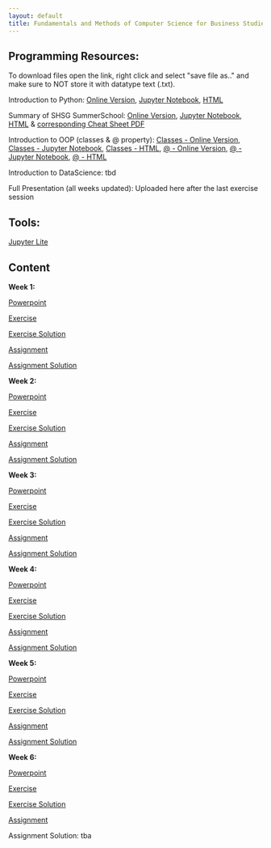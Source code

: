 ```yaml
---
layout: default
title: Fundamentals and Methods of Computer Science for Business Studies - Exercises, Group 3
---
```



## Programming Resources:

To download files open the link, right click and select "save file as.." and make sure to NOT store it with datatype text (.txt).

Introduction to Python: [Online Version](https://dombbb.github.io/cs-hs22/lab?path=repetition%2FGMI+2022+-+Introduction+to+Python.ipynb), [Jupyter Notebook](https://raw.githubusercontent.com/DomBBB/dombbb.github.io/main/content/GMI%202022%20-%20Introduction%20to%20Python.ipynb), [HTML](https://raw.githubusercontent.com/DomBBB/dombbb.github.io/main/content/GMI%202022%20-%20Introduction%20to%20Python.htm)

Summary of SHSG SummerSchool: [Online Version](https://dombbb.github.io/cs-hs22/lab?path=repetition%2FSummerSchool2022.ipynb), [Jupyter Notebook](https://raw.githubusercontent.com/DomBBB/dombbb.github.io/main/content/SummerSchool2022.ipynb), [HTML](https://raw.githubusercontent.com/DomBBB/dombbb.github.io/main/content/SummerSchool2022.html) & [corresponding Cheat Sheet PDF](https://github.com/DomBBB/dombbb.github.io/raw/main/content/cheatsheet.pdf)

Introduction to OOP (classes & @ property): [Classes - Online Version](https://dombbb.github.io/cs-hs22/lab?path=repetition%2Foop.ipynb), [Classes - Jupyter Notebook](https://raw.githubusercontent.com/DomBBB/dombbb.github.io/main/content/oop.ipynb), [Classes - HTML](https://raw.githubusercontent.com/DomBBB/dombbb.github.io/main/content/oop.html), [@ - Online Version](https://dombbb.github.io/cs-hs22/lab?path=repetition%2F%40property.ipynb), [@ - Jupyter Notebook](https://raw.githubusercontent.com/DomBBB/dombbb.github.io/main/content/%40property.ipynb), [@ - HTML](https://raw.githubusercontent.com/DomBBB/dombbb.github.io/main/content/%40property.html)

Introduction to DataScience: tbd

Full Presentation (all weeks updated): Uploaded here after the last exercise session
    

## Tools:

[Jupyter Lite](https://dombbb.github.io/cs-hs22)


## Content

**Week 1:**

[Powerpoint](https://view.officeapps.live.com/op/view.aspx?src=https://dombbb.github.io/presentation/Presentation_W1.pptx)

[Exercise](https://dombbb.github.io/cs-hs22/lab?path=weekly%2FWeek1.ipynb)

[Exercise Solution](https://dombbb.github.io/cs-hs22/lab?path=weekly%2FWeek1_Solution.ipynb)

[Assignment](https://dombbb.github.io/cs-hs22/lab?path=assignments%2FAssignment_01.ipynb)

[Assignment Solution](https://dombbb.github.io/cs-hs22/lab?path=assignments%2FAssignment_01_Solution.ipynb)

**Week 2:**

[Powerpoint](https://view.officeapps.live.com/op/view.aspx?src=https://dombbb.github.io/presentation/Presentation_W2.pptx)

[Exercise](https://dombbb.github.io/cs-hs22/lab?path=weekly%2FWeek2.ipynb)

[Exercise Solution](https://dombbb.github.io/cs-hs22/lab?path=weekly%2FWeek2_Solution.ipynb)

[Assignment](https://dombbb.github.io/cs-hs22/lab?path=assignments%2FAssignment_02.ipynb)

[Assignment Solution](https://dombbb.github.io/cs-hs22/lab?path=assignments%2FAssignment_02_Solution.ipynb)

**Week 3:**

[Powerpoint](https://view.officeapps.live.com/op/view.aspx?src=https://dombbb.github.io/presentation/Presentation_W3.pptx)

[Exercise](https://dombbb.github.io/cs-hs22/lab?path=weekly%2FWeek3.ipynb)

[Exercise Solution](https://dombbb.github.io/cs-hs22/lab?path=weekly%2FWeek3_Solution.ipynb)

[Assignment](https://dombbb.github.io/cs-hs22/lab?path=assignments%2FAssignment_03.ipynb)

[Assignment Solution](https://dombbb.github.io/cs-hs22/lab?path=assignments%2FAssignment_03_Solution.ipynb)

**Week 4:**

[Powerpoint](https://view.officeapps.live.com/op/view.aspx?src=https://dombbb.github.io/presentation/Presentation_W4.pptx)

[Exercise](https://dombbb.github.io/cs-hs22/lab?path=weekly%2FWeek4.ipynb)

[Exercise Solution](https://dombbb.github.io/cs-hs22/lab?path=weekly%2FWeek4_Solution.ipynb)

[Assignment](https://dombbb.github.io/cs-hs22/lab?path=assignments%2FAssignment_04.ipynb)

[Assignment Solution](https://dombbb.github.io/cs-hs22/lab?path=assignments%2FAssignment_04_Solution.ipynb)

**Week 5:**

[Powerpoint](https://view.officeapps.live.com/op/view.aspx?src=https://dombbb.github.io/presentation/Presentation_W5.pptx)

[Exercise](https://dombbb.github.io/cs-hs22/lab?path=weekly%2FWeek5.ipynb)

[Exercise Solution](https://dombbb.github.io/cs-hs22/lab?path=weekly%2FWeek5_Solution.ipynb)

[Assignment](https://dombbb.github.io/cs-hs22/lab?path=assignments%2FAssignment_05.ipynb)

[Assignment Solution](https://dombbb.github.io/cs-hs22/lab?path=assignments%2FAssignment_05_Solution.ipynb)

**Week 6:**

[Powerpoint](https://view.officeapps.live.com/op/view.aspx?src=https://dombbb.github.io/presentation/Presentation_W6.pptx)

[Exercise](https://dombbb.github.io/cs-hs22/lab?path=weekly%2FWeek6.ipynb)

[Exercise Solution](https://dombbb.github.io/cs-hs22/lab?path=weekly%2FWeek6_Solution.ipynb)

[Assignment](https://dombbb.github.io/cs-hs22/lab?path=assignments%2FAssignment_06.ipynb)

Assignment Solution: tba

